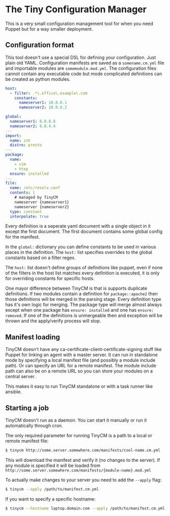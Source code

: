 # The Tiny Configuration Manager

This is a very small configuration management tool for when you need Puppet but for a way smaller deployment.

## Configuration format

This tool doesn't use a special DSL for defining your configuration. Just plain old YAML. Configuration manifests are saved
as a `somename.cm.yml` file and importable modules are `somemodule.mod.yml`. The configuration files cannot contain any
executable code but mode complicated definitions can be created as python modules.

```yaml
host:
  - filter: .*\.office\.example\.com
    constants:
      nameserver1: 10.0.0.1
      nameserver2: 10.0.0.2

global:
  nameserver1: 8.8.8.8
  nameserver2: 8.8.4.4
---
import:
  name: zsh
  distro: prezto
---
package:
  name:
    - vim
    - htop
  ensure: installed
---
file:
  name: /etc/resolv.conf
  contents: |
    # managed by TinyCM
    nameserver {nameserver1}
    nameserver {nameserver2}
  type: constant
  interpolate: true
```

Every definition is a seperate yaml document with a single object in it except the first document. The first document
contains some global config for the manifest. 

In the `global:` dictionary you can define constants to be used in various places in the definition. The `host:` list
specifies overrides to the global constants based on a filter regex. 

The `host:` list doesn't define groups of definitions like puppet, even if none of the filters in the host list matches
every definition is executed, it is only for overriding constants for specific hosts.

One mayor difference between TinyCM is that is supports duplicate definitions. If two modules contain a definition
for `package::apache2` then those definitions will be merged in the parsing stage. Every definition type has it's own
logic for merging. The package type will merge almost always except when one package has `ensure: installed` and one has
`ensure: removed`. If one of the definitions is unmergeable then and exception will be thrown and the apply/verify process
will stop.

## Manifest loading

TinyCM doesn't have any ca-certificate-client-certificate-signing stuff like Puppet for linking an agent with a master server.
It can run in standalone mode by specifying a local manifest file (and possibly a module include path). Or can specify an
URL for a remote manifest. The module include path can also be on a remote URL so you can store your modules on a central server.

This makes it easy to run TinyCM standalone or with a task runner like ansible.

## Starting a job

TinyCM doesn't run as a daemon. You can start it manually or run it automatically through cron.

The only required parameter for running TinyCM is a path to a local or remote manifest file:

```bash
$ tinycm http://some.server.somewhere.com/manifests/cool-name.cm.yml
```

This will download the manifest and verify it (no changes to the server). If any module is specified it will be loaded from
`http://some.server.somewhere.com/manifests/{module-name}.mod.yml`

To actually make changes to your server you need to add the `--apply` flag:

```bash
$ tinycm --apply /path/to/manifest.cm.yml
```

If you want to specify a specific hostname:

```bash
$ tinycm --hostname laptop.domain.com --apply /path/to/manifest.cm.yml
```